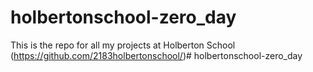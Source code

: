 # holbertonschool-zero_day
This is the repo for all my projects at Holberton School
(https://github.com/2183holbertonschool/)# holbertonschool-zero_day
